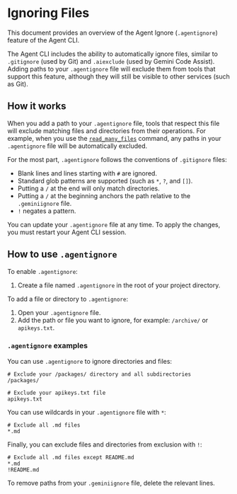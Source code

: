 # Ignoring Files

This document provides an overview of the Agent Ignore (`.agentignore`) feature of the Agent CLI.

The Agent CLI includes the ability to automatically ignore files, similar to `.gitignore` (used by Git) and `.aiexclude` (used by Gemini Code Assist). Adding paths to your `.agentignore` file will exclude them from tools that support this feature, although they will still be visible to other services (such as Git).

## How it works

When you add a path to your `.agentignore` file, tools that respect this file will exclude matching files and directories from their operations. For example, when you use the [`read_many_files`](./tools/multi-file.md) command, any paths in your `.agentignore` file will be automatically excluded.

For the most part, `.agentignore` follows the conventions of `.gitignore` files:

- Blank lines and lines starting with `#` are ignored.
- Standard glob patterns are supported (such as `*`, `?`, and `[]`).
- Putting a `/` at the end will only match directories.
- Putting a `/` at the beginning anchors the path relative to the `.geminiignore` file.
- `!` negates a pattern.

You can update your `.agentignore` file at any time. To apply the changes, you must restart your Agent CLI session.

## How to use `.agentignore`

To enable `.agentignore`:

1. Create a file named `.agentignore` in the root of your project directory.

To add a file or directory to `.agentignore`:

1. Open your `.agentignore` file.
2. Add the path or file you want to ignore, for example: `/archive/` or `apikeys.txt`.

### `.agentignore` examples

You can use `.agentignore` to ignore directories and files:

```
# Exclude your /packages/ directory and all subdirectories
/packages/

# Exclude your apikeys.txt file
apikeys.txt
```

You can use wildcards in your `.agentignore` file with `*`:

```
# Exclude all .md files
*.md
```

Finally, you can exclude files and directories from exclusion with `!`:

```
# Exclude all .md files except README.md
*.md
!README.md
```

To remove paths from your `.geminiignore` file, delete the relevant lines.

